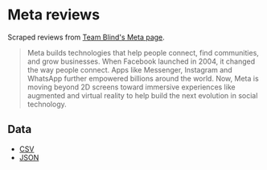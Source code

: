 # Meta reviews

Scraped reviews from [Team Blind's Meta page](https://www.teamblind.com/company/meta/).

> Meta builds technologies that help people connect, find communities, and grow businesses. When Facebook launched in 2004, it changed the way people connect. Apps like Messenger, Instagram and WhatsApp further empowered billions around the world. Now, Meta is moving beyond 2D screens toward immersive experiences like augmented and virtual reality to help build the next evolution in social technology.

## Data

- [CSV](meta-data.csv)
- [JSON](meta-data.json)
